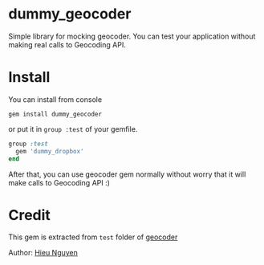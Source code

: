 dummy_geocoder
==============

Simple library for mocking geocoder.
You can test your application without making real calls to Geocoding API.

Install
==

You can install from console

```shell
gem install dummy_geocoder
```

or put it in `group :test` of your gemfile.

```ruby
group :test
  gem 'dummy_dropbox'
end
```

After that, you can use geocoder gem normally without worry that it will make
calls to Geocoding API :)

Credit
==

This gem is extracted from `test` folder of
[geocoder](https://github.com/alexreisner/geocoder/)

Author: [Hieu Nguyen](hieu.nguyen@eastagile.com)
